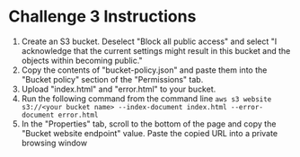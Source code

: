 # Challenge 3 Instructions
1. Create an S3 bucket. Deselect "Block all public access" and select "I acknowledge that the current settings might result in this bucket and the objects within becoming public."
1. Copy the contents of "bucket-policy.json" and paste them into the "Bucket policy" section of the "Permissions" tab.
1. Upload "index.html" and "error.html" to your bucket.
1. Run the following command from the command line `aws s3 website s3://<your bucket name> --index-document index.html --error-document error.html`
1. In the "Properties" tab, scroll to the bottom of the page and copy the "Bucket website endpoint" value. Paste the copied URL into a private browsing window
